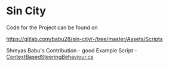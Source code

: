 # Sin City

Code for the Project can be found on 

https://gitlab.com/babu28/sin-city/-/tree/master/Assets/Scripts

Shreyas Babu's Contribution - good Example Script - [ContextBasedSteeringBehaviour.cs](https://gitlab.com/babu28/sin-city/-/blob/master/Assets/Scripts/Enemy%20AI/Steering%20Behaviours/ContextBasedSteeringBehaviour.cs)
